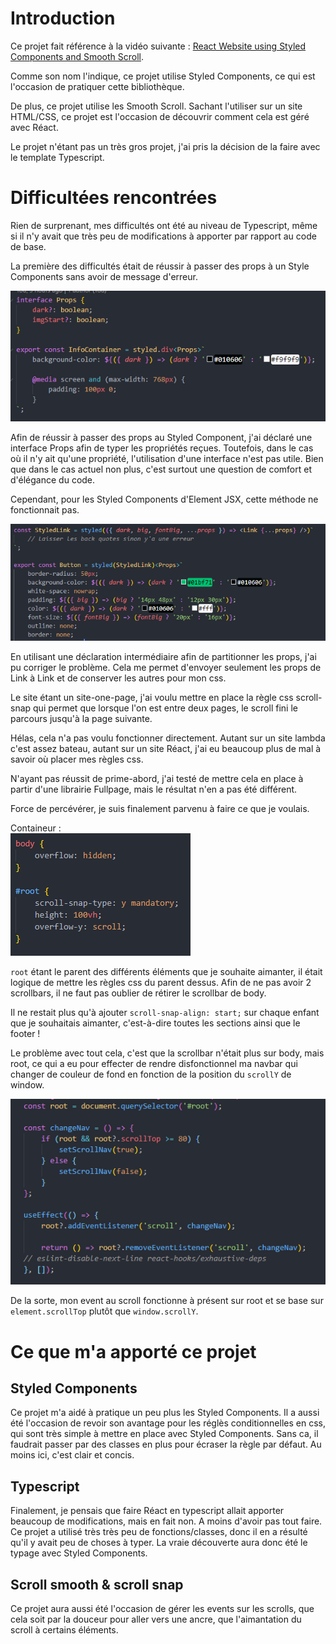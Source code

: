 # Introduction

Ce projet fait référence à la vidéo suivante : [React Website using Styled Components and Smooth Scroll](https://www.youtube.com/watch?v=Nl54MJDR2p8).

Comme son nom l'indique, ce projet utilise Styled Components, ce qui est l'occasion de pratiquer cette bibliothèque.

De plus, ce projet utilise les Smooth Scroll. Sachant l'utiliser sur un site HTML/CSS, ce projet est l'occasion de découvrir comment cela est géré avec Réact.

Le projet n'étant pas un très gros projet, j'ai pris la décision de la faire avec le template Typescript.

# Difficultées rencontrées

Rien de surprenant, mes difficultés ont été au niveau de Typescript, même si il n'y avait que très peu de modifications à apporter par rapport au code de base. 

La première des difficultés était de réussir à passer des props à un Style Components sans avoir de message d'erreur.

![props](./screenshots/props.png)

Afin de réussir à passer des props au Styled Component, j'ai déclaré une interface Props afin de typer les propriétés reçues. Toutefois, dans le cas où il n'y ait qu'une propriété, l'utilisation d'une interface n'est pas utile. Bien que dans le cas actuel non plus, c'est surtout une question de comfort et d'élégance du code.

Cependant, pour les Styled Components d'Element JSX, cette méthode ne fonctionnait pas.

![StyledLink](./screenshots/styledlink.png)

En utilisant une déclaration intermédiaire afin de partitionner les props, j'ai pu corriger le problème. Cela me permet d'envoyer seulement les props de Link à Link et de conserver les autres pour mon css.

Le site étant un site-one-page, j'ai voulu mettre en place la règle css scroll-snap qui permet que lorsque l'on est entre deux pages, le scroll fini le parcours jusqu'à la page suivante.

Hélas, cela n'a pas voulu fonctionner directement. Autant sur un site lambda c'est assez bateau, autant sur un site Réact, j'ai eu beaucoup plus de mal à savoir où placer mes règles css.

N'ayant pas réussit de prime-abord, j'ai testé de mettre cela en place à partir d'une librairie Fullpage, mais le résultat n'en a pas été différent.

Force de percévérer, je suis finalement parvenu à faire ce que je voulais.

Containeur :<br>
![scrollnap-container](./screenshots/scrollnap-container.png)

`root` étant le parent des différents éléments que je souhaite aimanter, il était logique de mettre les règles css du parent dessus. Afin de ne pas avoir 2 scrollbars, il ne faut pas oublier de rétirer le scrollbar de body.

Il ne restait plus qu'à ajouter `scroll-snap-align: start;` sur chaque enfant que je souhaitais aimanter, c'est-à-dire toutes les sections ainsi que le footer !

Le problème avec tout cela, c'est que la scrollbar n'était plus sur body, mais root, ce qui a eu pour effecter de rendre disfonctionnel ma navbar qui changer de couleur de fond en fonction de la position du ``scrollY`` de window.

![scrollnap-event](./screenshots/scrollsnap-event.png)

De la sorte, mon event au scroll fonctionne à présent sur root et se base sur `element.scrollTop` plutôt que `window.scrollY`.

# Ce que m'a apporté ce projet

## Styled Components

Ce projet m'a aidé à pratique un peu plus les Styled Components. Il a aussi été l'occasion de revoir son avantage pour les réglès conditionnelles en css, qui sont très simple à mettre en place avec Styled Components. Sans ca, il faudrait passer par des classes en plus pour écraser la règle par défaut. Au moins ici, c'est clair et concis.

## Typescript

Finalement, je pensais que faire Réact en typescript allait apporter beaucoup de modifications, mais en fait non. A moins d'avoir pas tout faire. Ce projet a utilisé très très peu de fonctions/classes, donc il en a résulté qu'il y avait peu de choses à typer. La vraie découverte aura donc été le typage avec Styled Components.

## Scroll smooth & scroll snap

Ce projet aura aussi été l'occasion de gérer les events sur les scrolls, que cela soit par la douceur pour aller vers une ancre, que l'aimantation du scroll à certains éléments.